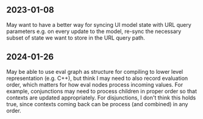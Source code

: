 ## 2023-01-08

May want to have a better way for syncing UI model state with URL query parameters e.g. on every update to the model, re-sync the necessary subset of state we want to store in the URL query path.

## 2024-01-26

May be able to use eval graph as structure for compiling to lower level representation (e.g. C++), but think I may need to also record evaluation order, which matters for how eval nodes process incoming values. For example, conjunctions may need to process children in proper order so that contexts are updated appropriately. For disjunctions, I don't think this holds true, since contexts coming back can be process (and combined) in any order.